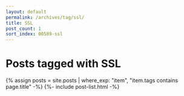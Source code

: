 ```yaml
---
layout: default
permalink: /archives/tag/ssl/
title: SSL
post_count: 1
sort_index: 00589-ssl
---
```

<h1 class="page-heading">Posts tagged with SSL</h1>
{% assign posts = site.posts | where_exp: "item", "item.tags contains page.title" -%}
{%- include post-list.html -%}
